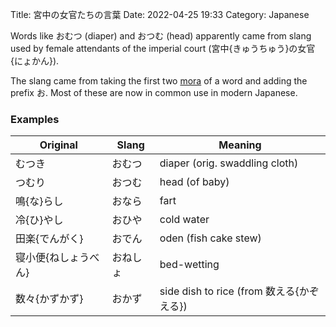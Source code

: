 Title: 宮中の女官たちの言葉
Date: 2022-04-25 19:33
Category: Japanese

Words like おむつ (diaper) and おつむ (head) apparently came from slang used by female
attendants of the imperial court (宮中{きゅうちゅう}の女官{にょかん}).

The slang came from taking the first two [mora](https://www.sljfaq.org/afaq/mora.html) of
a word and adding the prefix お. Most of these are now in common use in modern Japanese.

### Examples

Original | Slang | Meaning
-------- | ----- | -------
むつき | おむつ | diaper (orig. swaddling cloth)
つむり | おつむ | head (of baby)
鳴{な}らし | おなら | fart
冷{ひ}やし | おひや | cold water
田楽{でんがく} | おでん | oden (fish cake stew)
寝小便{ねしょうべん} | おねしょ | bed-wetting
数々{かずかず} | おかず | side dish to rice (from 数える{かぞえる})
